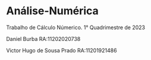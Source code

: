 # Análise-Numérica

Trabalho de Cálculo Númerico.
1° Quadrimestre de 2023

Daniel Burba RA:11202020738

Victor Hugo de Sousa Prado RA:11201921486
